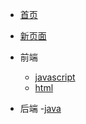 <!---->

- [首页](/)
- [新页面](guide)



- 前端
  - [javascript](front/javascript/)
  - [html](front/html/)

- 后端
  -[java](/backend/java/)
